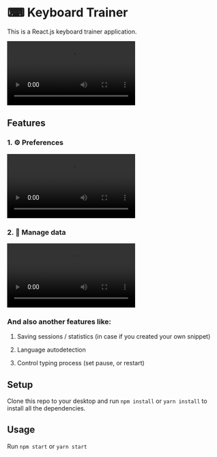 # ⌨ Keyboard Trainer

This is a React.js keyboard trainer application.

<video>
  <source src="https://user-images.githubusercontent.com/67706933/190857521-fa1d4098-30c0-4a6e-9d13-ef45ac70c1e5.mp4" type="video/mp4">
</video>

## Features

### 1. ⚙️ Preferences

<video src="https://user-images.githubusercontent.com/67706933/190857577-dba442a0-de2f-4ef6-a055-a2019adf80ab.mp4">
</video>

### 2. 📝 Manage data

<video>
  <source src="https://user-images.githubusercontent.com/67706933/190857566-f6dd8223-cbbc-4f25-bf7b-c8eba0ad5b16.mp4" type="video/mp4">
</video>

### And also another features like:

1. Saving sessions / statistics
   (in case if you created your own snippet)

2. Language autodetection

3. Control typing process (set pause, or restart)

## Setup

Clone this repo to your desktop and run `npm install` or `yarn install`
to install all the dependencies.

## Usage

Run `npm start` or `yarn start`
